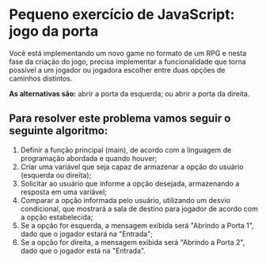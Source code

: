 <h1>Pequeno exercício de JavaScript: jogo da porta</h1>

 <p1>Você está implementando um novo game no formato de um RPG e nesta fase da criação do jogo, precisa implementar a funcionalidade que torna possível a um jogador ou jogadora escolher entre duas opções de caminhos distintos.</p1>

<strong>As alternativas são:</strong>
    abrir a porta da esquerda; ou
    abrir a porta da direita.

<h2><strong>Para resolver este problema vamos seguir o seguinte algoritmo:</strong></h2>

1. Definir a função principal (main), de acordo com a linguagem de programação abordada e quando houver;<br>
2. Criar uma variável que seja capaz de armazenar a opção do usuário (esquerda ou direita); <br>
3. Solicitar ao usuário que informe a opção desejada, armazenando a resposta em uma variável;<br>
4. Comparar a opção informada pelo usuário, utilizando um desvio condicional, que mostrará a sala de destino para jogador de acordo com a opção estabelecida;<br>
5. Se a opção for esquerda, a mensagem exibida será "Abrindo a Porta 1", dado que o jogador estará na "Entrada";<br>
6. Se a opção for direita, a mensagem exibida será "Abrindo a Porta 2", dado que o jogador está na "Entrada".<br>